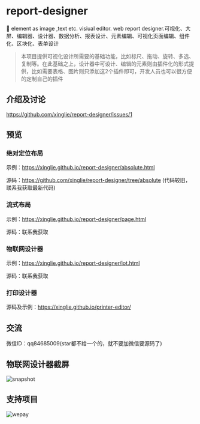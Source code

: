 # report-designer
🚀 element as image ,text etc. visiual editor. web report designer.可视化、大屏、编辑器、设计器、数据分析、报表设计、元素编辑、可视化页面编辑、组件化、区块化、表单设计

> 本项目提供可视化设计所需要的基础功能，比如标尺、拖动、旋转、多选、复制等。在此基础之上，设计器中可设计、编辑的元素则由插件化的形式提供，比如需要表格、图片则只添加这2个插件即可，开发人员也可以很方便的定制自己的插件
## 介绍及讨论
https://github.com/xinglie/report-designer/issues/1

## 预览

### 绝对定位布局 
示例：https://xinglie.github.io/report-designer/absolute.html

源码：https://github.com/xinglie/report-designer/tree/absolute (代码较旧，联系我获取最新代码)

### 流式布局
示例：https://xinglie.github.io/report-designer/page.html

源码：联系我获取

### 物联网设计器
示例：https://xinglie.github.io/report-designer/iot.html

源码：联系我获取

### 打印设计器
源码及示例：https://xinglie.github.io/printer-editor/


## 交流
微信ID：qq84685009(star都不给一个的，就不要加微信要源码了)

## 物联网设计器截屏
![snapshot](https://xinglie.github.io/report-designer/snapshot.png)

## 支持项目
![wepay](https://xinglie.github.io/report-designer/wepay.jpg)
